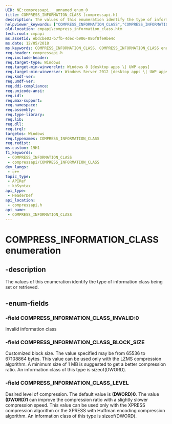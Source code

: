 ```yaml
---
UID: NE:compressapi.__unnamed_enum_0
title: COMPRESS_INFORMATION_CLASS (compressapi.h)
description: The values of this enumeration identify the type of information class being set or retrieved.
helpviewer_keywords: ["COMPRESS_INFORMATION_CLASS","COMPRESS_INFORMATION_CLASS enumeration [Compression API]","COMPRESS_INFORMATION_CLASS_BLOCK_SIZE","COMPRESS_INFORMATION_CLASS_INVALID","COMPRESS_INFORMATION_CLASS_LEVEL","cmpapi.compress_information_class","compressapi/COMPRESS_INFORMATION_CLASS","compressapi/COMPRESS_INFORMATION_CLASS_BLOCK_SIZE","compressapi/COMPRESS_INFORMATION_CLASS_INVALID","compressapi/COMPRESS_INFORMATION_CLASS_LEVEL"]
old-location: cmpapi\compress_information_class.htm
tech.root: cmpapi
ms.assetid: ebdcbe03-b7fb-4dec-b906-086f8fe9be4c
ms.date: 12/05/2018
ms.keywords: COMPRESS_INFORMATION_CLASS, COMPRESS_INFORMATION_CLASS enumeration [Compression API], COMPRESS_INFORMATION_CLASS_BLOCK_SIZE, COMPRESS_INFORMATION_CLASS_INVALID, COMPRESS_INFORMATION_CLASS_LEVEL, cmpapi.compress_information_class, compressapi/COMPRESS_INFORMATION_CLASS, compressapi/COMPRESS_INFORMATION_CLASS_BLOCK_SIZE, compressapi/COMPRESS_INFORMATION_CLASS_INVALID, compressapi/COMPRESS_INFORMATION_CLASS_LEVEL
req.header: compressapi.h
req.include-header: 
req.target-type: Windows
req.target-min-winverclnt: Windows 8 [desktop apps \| UWP apps]
req.target-min-winversvr: Windows Server 2012 [desktop apps \| UWP apps]
req.kmdf-ver: 
req.umdf-ver: 
req.ddi-compliance: 
req.unicode-ansi: 
req.idl: 
req.max-support: 
req.namespace: 
req.assembly: 
req.type-library: 
req.lib: 
req.dll: 
req.irql: 
targetos: Windows
req.typenames: COMPRESS_INFORMATION_CLASS
req.redist: 
ms.custom: 19H1
f1_keywords:
 - COMPRESS_INFORMATION_CLASS
 - compressapi/COMPRESS_INFORMATION_CLASS
dev_langs:
 - c++
topic_type:
 - APIRef
 - kbSyntax
api_type:
 - HeaderDef
api_location:
 - compressapi.h
api_name:
 - COMPRESS_INFORMATION_CLASS
---
```


# COMPRESS_INFORMATION_CLASS enumeration


## -description

The values of this enumeration identify the type of information class being set or retrieved.

## -enum-fields

### -field COMPRESS_INFORMATION_CLASS_INVALID:0

Invalid information class

### -field COMPRESS_INFORMATION_CLASS_BLOCK_SIZE

Customized block size. The value specified may be from 65536 to 67108864 bytes. This value can be used only with the LZMS compression algorithm. A minimum size of 1 MB is suggested to get a better compression ratio. An information class of this type is sizeof(DWORD).

### -field COMPRESS_INFORMATION_CLASS_LEVEL

Desired level of compression. The default value is <b>(DWORD)0</b>. The value <b>(DWORD)1</b> can improve the compression ratio with a slightly slower compression speed. This value can be used only with the XPRESS compression algorithm or the XPRESS with Huffman encoding compression algorithm. An information class of this type is sizeof(DWORD).

